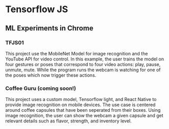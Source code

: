 # Tensorflow JS
## ML Experiments in Chrome

### TFJS01
This project use the MobileNet Model for image recognition and the YouTube API for video control. In this example, the user trains the model on four gestures or poses that correspond to four video actions: play, pause, unmute, mute. While the program runs the webcam is watching for one of the poses which now trigger these actions.

### Coffee Guru (coming soon!)
This project uses a custom model, Tensorflow light, and React Native to provide image recognition on mobile devices. The use case is centered around coffee capsules that have been seperated from their boxes. Using image recognition, the user can show the webcam a given capsule and get relevant details such as flavor, strength, and inventory level.
